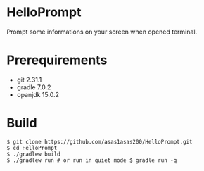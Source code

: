 # HelloPrompt
Prompt some informations on your screen when opened terminal.

# Prerequirements
+ git 2.31.1
+ gradle 7.0.2
+ opanjdk 15.0.2

# Build
```
$ git clone https://github.com/asas1asas200/HelloPrompt.git
$ cd HelloPrompt
$ ./gradlew build
$ ./gradlew run # or run in quiet mode $ gradle run -q 
```
